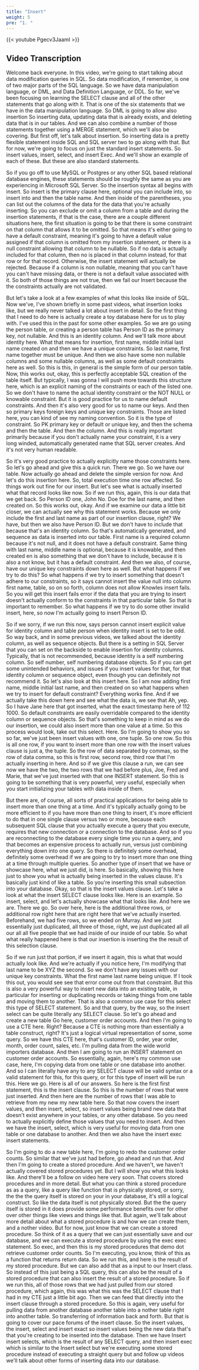 ```yaml
---
title: "Insert"
weight: 5
pre: "1. "
---
```


{{< youtube Pgecv3JaamI >}}

## Video Transcription

Welcome back everyone. In this video, we're going to start talking about data modification queries in SQL. So data modification, if remember, is one of two major parts of the SQL language. So we have data manipulation language, or DML, and Data Definition Language, or DDL. So far, we've been focusing on learning the SELECT clause and all of the other statements that go along with it. That is one of the six statements that we have in the data manipulation language. So DML is going to allow also insertion So inserting data, updating data that is already exists, and deleting data that is in our tables. And we can also combine a number of those statements together using a MERGE statement, which we'll also be covering. But first off, let's talk about insertion. So inserting data is a pretty flexible statement inside SQL and SQL server two to go along with that. But for now, we're going to focus on just the standard insert statements. So insert values, insert, select, and insert Exec. And we'll show an example of each of these. But these are also standard statements. 

So if you go off to use MySQL or Postgres or any other SQL based relational database engines, these statements should be roughly the same as you are experiencing in Microsoft SQL Server. So the insertion syntax all begins with insert. So insert is the primary clause here, optional you can include into, so insert into and then the table name. And then inside of the parentheses, you can list out the columns of the data for the data that you're actually inserting. So you can exclude or omit a column from a table and during the insertion statements, if that is the case, there are a couple different situations here, the first situation is going to be that there is some constraint on that column that allows it to be omitted. So that means it's either going to have a default constraint, meaning it's going to have a default value assigned if that column is omitted from my insertion statement, or there is a null constraint allowing that column to be nullable. So if no data is actually included for that column, then no is placed in that column instead, for that row or for that record. Otherwise, the insert statement will actually be rejected. Because if a column is non nullable, meaning that you can't have you can't have missing data, or there is not a default value associated with it. So both of those things are not true, then we fail our Insert because the the constraints actually are not validated. 

But let's take a look at a few examples of what this looks like inside of SQL. Now we've, I've shown briefly in some past videos, what insertion looks like, but we really never talked a lot about insert in detail. So the first thing that I need to do here is actually create a toy database here for us to play with. I've used this in the past for some other examples. So we are go using the person table, or creating a person table has Person ID as the primary key, not nullable. And this is an identity column. And we'll talk more about identity here. What that means for insertion, first name, middle initial last name created on and then we have a unique constraints. So last name, first name together must be unique. And then we also have some non nullable columns and some nullable columns, as well as some default constraints here as well. So this is this, in general is the simple form of our person table. Now, this works out, okay, this is perfectly acceptable SQL creation of the table itself. But typically, I was gonna I will push more towards this structure here, which is an explicit naming of the constraints or each of the listed one. So we don't have to name the actual identity constraint or the NOT NULL or knowable constraint. But it is good practice for us to name default constraints. And then it's also very good for us to name our keys. And then so primary keys foreign keys and unique key constraints. Those are listed here, you can kind of see my naming convention. So it is the type of constraint. So PK primary key or default or unique key, and then the schema and then the table. And then the column. And this is really important primarily because if you don't actually name your constraint, it is a very long winded, automatically generated name that SQL server creates. And it's not very human readable. 

So it's very good practice to actually explicitly name those constraints here. So let's go ahead and give this a quick run. There we go. So we have our table. Now actually go ahead and delete the simple version for now. And let's do this insertion here. So, total execution time one row affected. So things work out fine for our insert. But let's see what is actually inserted what that record looks like now. So if we run this, again, this is our data that we get back. So Person ID one, John No. Doe for the last name, and then created on. So this works out, okay. And if we examine our data a little bit closer, we can actually see why this statement works. Because we only include the first and last name as part of our insertion clause, right? We have, but then we also have Person ID. But we don't have to include that because that's an identity column. So that's automatically generated, and sequence as data is inserted into our table. First name is a required column because it's not null, and it does not have a default constraint. Same thing with last name, middle name is optional, because it is knowable, and then created en is also something that we don't have to include, because it is also a not know, but it has a default constraint. And then we also, of course, have our unique key constraints down here as well. But what happens if we try to do this? So what happens if we try to insert something that doesn't adhere to our constraints, so it says cannot insert the value null into column first name, table, so on so forth, column does not allow Knowles insert fails. So you will get this insert fails error if the data that you are trying to insert doesn't actually conform to the constraints in that particular table. So that is important to remember. So what happens if we try to do some other invalid insert, here, so now I'm actually going to insert Person ID. 

So if we sorry, if we run this now, says person cannot insert explicit value for identity column and table person when identity insert is set to be odd. So way back, and in some previous videos, we talked about the identity column, as well as sequence objects. But there is a setting in SQL Server that you can set on the backside to enable insertion for identity columns. Typically, that is not recommended, because identity is a self numbering column. So self number, self numbering database objects. So if you can get some unintended behaviors, and issues if you insert values for that, for that identity column or sequence object, even though you can definitely not recommend it. So let's also look at this insert here. So I am now adding first name, middle initial last name, and then created on so what happens when we try to insert for default constraint? Everything works fine. And if we actually take this down here and see what the data is, we see that Ah, yep. So I have Jane here that got inserted, what the exact timestamp here of 112 1000. So default constraints are easily overridable compared to the identity column or sequence objects. So that's something to keep in mind as we do our insertion, we could also insert more than one value at a time. So this process would look, take out this select. Here. So I'm going to show you so so far, we've just been insert values with one, one tuple. So one row. So this is all one row, if you want to insert more than one row with the insert values clause is just a, the tuple. So the row of data separated by commas, so the row of data comma, so this is first row, second row, third row that I'm actually inserting in here. And so if we give this clause a run, we can see now we have the two, the two rows that we had before plus, Joe, Fred and Marie, that we've just inserted with that one INSERT statement. So this is going to be something that is very powerful, very useful, especially when you start initializing your tables with data inside of them. 

But there are, of course, all sorts of practical applications for being able to insert more than one thing at a time. And it's typically actually going to be more efficient to if you have more than one thing to insert, it's more efficient to do that in one single clause versus two or more, because each subsequent SQL clause that you actually execute a query that you execute, requires that new connection or a connection to the database. And so if you are reconnecting to the database every single time you run a query, and that becomes an expensive process to actually run, versus just combining everything down into one query. So there is definitely some overhead, definitely some overhead if we are going to try to insert more than one thing at a time through multiple queries. So another type of insert that we have or showcase here, what we just did, is here. So basically, showing this here just to show you what is actually being inserted in the values clause. It's basically just kind of like a table. So you're inserting this small subsection into your database. Okay, so that is the insert values clause. Let's take a look at what the insert SELECT clause looks like. Here is an example. So insert, select, and let's actually showcase what that looks like. And here we are. There we go. So over here, here is the additional three rows, or additional row right here that are right here that we've actually inserted. Beforehand, we had five rows, so we ended on Murray. And we just essentially just duplicated, all three of those, right, we just duplicated all all our all all five people that we had inside of our inside of our table. So what what really happened here is that our insertion is inserting the the result of this selection clause. 

So if we run just that portion, if we insert it again, this is what that would actually look like. And we're actually if you notice here, I'm modifying that last name to be XYZ the second. So we don't have any issues with our unique key constraints. What the first name last name being unique. If I took this out, you would see see that error come out from that constraint. But this is also a very powerful way to insert new data into an existing table, in particular for inserting or duplicating records or taking things from one table and moving them to another. That is also a common use case for this select this type of SELECT statement. So and that query, by the way, so the insert select can be quite literally any SELECT clause. So let's go ahead and create a new table Go here, customer order accounts. And then I'm going to use a CTE here. Right? Because a CTE is nothing more than essentially a table construct, right? It's just a logical virtual representation of some, some query. So we have this CTE here, that's customer ID, order, year order, month, order count, sales, etc. I'm pulling data from the wide world importers database. And then I am going to run an INSERT statement on customer order accounts. So essentially, again, here's my common use case, here, I'm copying data from one table or one database into another. And so I can literally have any to any SELECT clause will be valid syntax or a valid statement for this, for this query, or for this type of insert will be run this. Here we go. Here is all of our answers. So here is the first first statement, this is the insert clause. So this is the number of rows that were just inserted. And then here are the number of rows that I was able to retrieve from my new my new table here. So that now covers the insert values, and then insert, select, so insert values being brand new data that doesn't exist anywhere in your tables, or any other database. So you need to actually explicitly define those values that you need to insert. And then we have the insert, select, which is very useful for moving data from one table or one database to another. And then we also have the insert exec insert statements. 

So I'm going to do a new table here, I'm going to redo the customer order counts. So similar that we've just had before, go ahead and run that. And then I'm going to create a stored procedure. And we haven't, we haven't actually covered stored procedures yet. But I will show you what this looks like. And there'll be a follow on video here very soon. That covers stored procedures and in more detail. But what you can think a stored procedure as as a query, like a query like function that is physically stored, or sorry, the the the query itself is stored on your in your database, it's still a logical construct. So like the data itself is not physically stored. But the the query itself is stored in it does provide some performance benefits over for other over other things like views and things like that. But again, we'll talk about more detail about what a stored procedure is and how we can create them, and a nother video. But for now, just know that we can create a stored procedure. So think of it as a query that we can just essentially save and our database, and we can execute a stored procedure by using the exec exec statement. So exec, and then this is my stored procedures that demo dot retrieve customer order counts. So I'm executing, you know, think of this as a function that returns return data. So we run this, and here is the result of my stored procedure. But we can also add that as a input to our Insert class. So instead of this just being a SQL query, this can also be the result of a stored procedure that can also insert the result of a stored procedure. So if we run this, all of those rows that we had just pulled from our stored procedure, which again, this was what this was the SELECT clause that I had in my CTE just a little bit ago. Then we can feed that directly into the insert clause through a stored procedure. So this is again, very useful for pulling data from another database another table into a nother table right into another table. So transferring of information back and forth. But that is going to cover our pace forums of the insert clause. So the insert values, the insert, select and insert exact so insert values being the new data that's that you're creating to be inserted into the database. Then we have Insert insert selects, which is the result of any SELECT query, and then insert exec which is similar to the Insert select but we're executing some stored procedure instead of executing a straight query but and follow up videos we'll talk about other forms of inserting data into our database. 